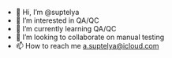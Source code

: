 - 👋 Hi, I’m @suptelya
- 👀 I’m interested in QA/QC
- 🌱 I’m currently learning QA/QC
- 💞️ I’m looking to collaborate on manual testing
- 📫 How to reach me a.suptelya@icloud.com

<!---
suptelya/suptelya is a ✨ special ✨ repository because its `README.md` (this file) appears on your GitHub profile.
You can click the Preview link to take a look at your changes.
--->
